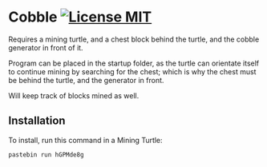 # Cobble [![License MIT](https://img.shields.io/github/license/NicholasDJM/cc-programs)]([https://](https://github.com/NicholasDJM/cc-programs/blob/4d0a88f3413d2bbc00ad7866e7a45dde80822c7c/LICENSE))
Requires a mining turtle, and a chest block behind the turtle, and the cobble generator in front of it.

Program can be placed in the startup folder, as the turtle can orientate itself to continue mining by searching for the chest; which is why the chest must be behind the turtle, and the generator in front.

Will keep track of blocks mined as well.

## Installation
To install, run this command in a Mining Turtle:
```
pastebin run hGPMde8g
```